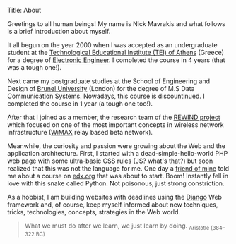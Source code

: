 Title: About

Greetings to all human beings! My name is Nick Mavrakis and what follows is a brief introduction about myself.

It all begun on the year 2000 when I was accepted as an undergraduate student at the [Technological Educational Institute (TEI) of Athens](http://www.teiath.gr/?lang=en) (Greece) for a
degree of [Electronic Engineer](http://www.ee.teiath.gr/?lang=en).
I completed the course in 4 years (that was a tough one!).

Next came my postgraduate studies at the School of Engineering and Design of [Brunel University](https://www.brunel.ac.uk/) (London) for the degree
of M.S Data Communication Systems. Nowadays, this course is discountinued. I completed the course in 1 year (a tough one too!).

After that I joined as a member, the research team of the [REWIND project](http://users.teiath.gr/kvoud/rewind-project/) which focused on one of the
most important concepts in wireless network infrastructure ([WiMAX](http://wimaxforum.org/) relay based beta network).

Meanwhile, the curiosity and passion were growing about the Web and the application architecture.
First, I started with a dead-simple-hello-world PHP web page with some ultra-basic CSS rules (JS? what's that?) but soon realized that this was not the language for me.
One day a [friend of mine](https://twitter.com/happyCoder_) told me about a course on [edx.org](https://www.edx.org/) that was about to start.
Boom! Instantly fell in love with this snake called Python. Not poisonous, just strong constriction.

As a hobbist, I am building websites with deadlines using the [Django](https://www.djangoproject.com/) Web framework and, of course, keep myself
informed about new techniques, tricks, technologies, concepts, strategies in the Web world.

> What we must do after we learn, we just learn by doing. <sub>Aristotle (384–322 BC)</sub>
